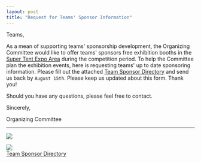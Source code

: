 ```yaml
---
layout: post
title: "Request for Teams' Sponsor Information"
---
```


Teams,

As a mean of supporting teams' sponsorship development, the Organizing Committee would like to offer teams' sponsors free exhibition booths in the [Super Tent Expo Area](#super-tent) during the competition period. To help the Committee plan the exhibition events, here is requesting teams' up to date sponsoring information. Please fill out the attached [Team Sponsor Directory](#file) and send us back by `August 15th`. Please keep us updated about this form. Thank you!

Should you have any questions, please feel free to contact.

Sincerely,

Organizing Committee

---

<a name="super-tent"></a>
<img class="img-width" src="/assets/img/news/img_2.png">

<a name="file"></a>
<a class="file" href="/assets/doc/Team_Sponsor_Directory.xlsx" target="_blank">
	<img src="/assets/img/xlsx_64.png"><br>
	Team Sponsor Directory
</a>